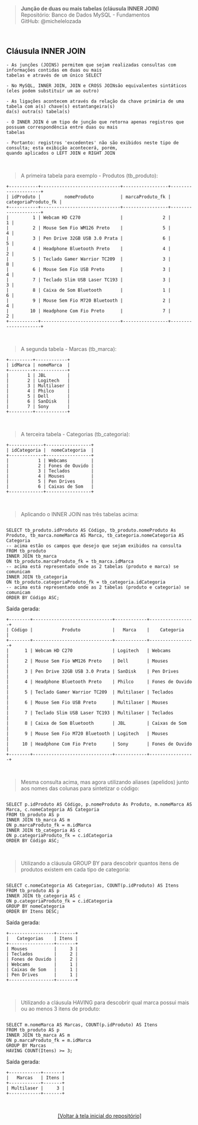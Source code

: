 > **Junção de duas ou mais tabelas (cláusula INNER JOIN)**     
> Repositório: Banco de Dados MySQL - Fundamentos    
> GitHub: @michelelozada
&nbsp;
     
&nbsp;  
## Cláusula INNER JOIN
```
- As junções (JOINS) permitem que sejam realizadas consultas com informações contidas em duas ou mais 
tabelas e através de um único SELECT
  
- No MySQL, INNER JOIN, JOIN e CROSS JOINsão equivalentes sintáticos (eles podem substituir um ao outro)  
  
- As ligações acontecem através da relação da chave primária de uma tabela com a(s) chave(s) estantangeira(s)
da(s) outra(s) tabela(s)  
  
- O INNER JOIN é um tipo de junção que retorna apenas registros que possuam correspondência entre duas ou mais
tabelas  
  
- Portanto: registros 'excedentes' não são exibidos neste tipo de consulta; esta exibição acontecerá, porém, 
quando aplicados o LEFT JOIN e RIGHT JOIN  
```

&nbsp;  

> A primeira tabela para exemplo - Produtos (tb_produto):

```
+-----------+------------------------------+-----------------+---------------------+
| idProduto |         nomeProduto          | marcaProduto_fk | categoriaProduto_fk |
+-----------+------------------------------+-----------------+---------------------+
|         1 | Webcam HD C270               |               2 |                   1 |
|         2 | Mouse Sem Fio WM126 Preto    |               5 |                   4 |
|         3 | Pen Drive 32GB USB 3.0 Prata |               6 |                   5 |
|         4 | Headphone Bluetooth Preto    |               4 |                   2 |
|         5 | Teclado Gamer Warrior TC209  |               3 |                   8 |
|         6 | Mouse Sem Fio USB Preto      |               3 |                   4 |
|         7 | Teclado Slim USB Laser TC193 |               3 |                   3 |
|         8 | Caixa de Som Bluetooth       |               1 |                   6 |
|         9 | Mouse Sem Fio M720 Bluetooth |               2 |                   4 |
|        10 | Headphone Com Fio Preto      |               7 |                   2 |
+-----------+------------------------------+-----------------+---------------------+
```

&nbsp; 

> A segunda tabela - Marcas (tb_marca):
```
+---------+------------+
| idMarca | nomeMarca  |
+---------+------------+
|       1 | JBL        |
|       2 | Logitech   |
|       3 | Multilaser |
|       4 | Philco     |
|       5 | Dell       |
|       6 | SanDisk    |
|       7 | Sony       |
+---------+------------+
```

&nbsp;

> A terceira tabela - Categorias (tb_categoria):

```
+-------------+-----------------+
| idCategoria |  nomeCategoria  |
+-------------+-----------------+
|           1 | Webcams         |
|           2 | Fones de Ouvido |
|           3 | Teclados        |
|           4 | Mouses          |
|           5 | Pen Drives      |
|           6 | Caixas de Som   |
+-------------+-----------------+
```

&nbsp;

> Aplicando o INNER JOIN nas três tabelas acima:
```mysql

SELECT tb_produto.idProduto AS Código, tb_produto.nomeProduto As Produto, tb_marca.nomeMarca AS Marca, tb_categoria.nomeCategoria AS Categoria
-- acima estão os campos que desejo que sejam exibidos na consulta
FROM tb_produto
INNER JOIN tb_marca
ON tb_produto.marcaProduto_fk = tb_marca.idMarca
-- acima está representado onde as 2 tabelas (produto e marca) se comunicam
INNER JOIN tb_categoria
ON tb_produto.categoriaProduto_fk = tb_categoria.idCategoria
-- acima está representado onde as 2 tabelas (produto e categoria) se comunicam
ORDER BY Código ASC;
```

Saída gerada: 
```
+--------+------------------------------+------------+-----------------+
| Código |           Produto            |   Marca    |    Categoria    |
+--------+------------------------------+------------+-----------------+
|      1 | Webcam HD C270               | Logitech   | Webcams         |
|      2 | Mouse Sem Fio WM126 Preto    | Dell       | Mouses          |
|      3 | Pen Drive 32GB USB 3.0 Prata | SanDisk    | Pen Drives      |
|      4 | Headphone Bluetooth Preto    | Philco     | Fones de Ouvido |
|      5 | Teclado Gamer Warrior TC209  | Multilaser | Teclados        |
|      6 | Mouse Sem Fio USB Preto      | Multilaser | Mouses          |
|      7 | Teclado Slim USB Laser TC193 | Multilaser | Teclados        |
|      8 | Caixa de Som Bluetooth       | JBL        | Caixas de Som   |
|      9 | Mouse Sem Fio M720 Bluetooth | Logitech   | Mouses          |
|     10 | Headphone Com Fio Preto      | Sony       | Fones de Ouvido |
+--------+------------------------------+------------+-----------------+

```

&nbsp;

> Mesma consulta acima, mas agora utilizando aliases (apelidos) junto aos nomes das colunas para sintetizar o código:
```mysql

SELECT p.idProduto AS Código, p.nomeProduto As Produto, m.nomeMarca AS Marca, c.nomeCategoria AS Categoria
FROM tb_produto AS p
INNER JOIN tb_marca AS m
ON p.marcaProduto_fk = m.idMarca
INNER JOIN tb_categoria AS c
ON p.categoriaProduto_fk = c.idCategoria
ORDER BY Código ASC;
```

&nbsp;

> Utilizando a cláusula GROUP BY para descobrir quantos itens de produtos existem em cada tipo de categoria:
```mysql

SELECT c.nomeCategoria AS Categorias, COUNT(p.idProduto) AS Itens
FROM tb_produto AS p
INNER JOIN tb_categoria AS c
ON p.categoriaProduto_fk = c.idCategoria
GROUP BY nomeCategoria
ORDER BY Itens DESC;
```

Saída gerada: 
```
+-----------------+-------+
|   Categorias    | Itens |
+-----------------+-------+
| Mouses          |     3 |
| Teclados        |     2 |
| Fones de Ouvido |     2 |
| Webcams         |     1 |
| Caixas de Som   |     1 |
| Pen Drives      |     1 |
+-----------------+-------+
```

&nbsp;

> Utilizando a cláusula HAVING para descobrir qual marca possui mais ou ao menos 3 itens de produto:
```mysql

SELECT m.nomeMarca AS Marcas, COUNT(p.idProduto) AS Itens
FROM tb_produto AS p
INNER JOIN tb_marca AS m
ON p.marcaProduto_fk = m.idMarca
GROUP BY Marcas
HAVING COUNT(Itens) >= 3;
```

Saída gerada: 
```
+------------+-------+
|   Marcas   | Itens |
+------------+-------+
| Multilaser |     3 |
+------------+-------+
```

&nbsp;

<div align="center">
<a href="https://github.com/michelelozada/MySQL-Study-Notes">[Voltar à tela inicial do repositório]</a>
</div>